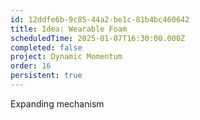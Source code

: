 ```yaml
---
id: 12ddfe6b-9c85-44a2-be1c-81b4bc460642
title: Idea: Wearable Foam
scheduledTime: 2025-01-07T16:30:00.000Z
completed: false
project: Dynamic Momentum
order: 16
persistent: true
---
```


Expanding mechanism